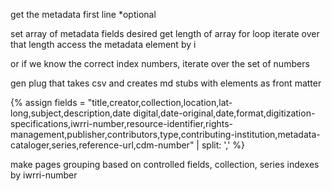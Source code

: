 get the metadata first line *optional

set array of metadata fields desired
get length of array 
for loop iterate over that length 
access the metadata element by i 

or if we know the correct index numbers, 
iterate over the set of numbers 


gen plug that takes csv and creates md stubs with elements as front matter

{% assign fields = "title,creator,collection,location,lat-long,subject,description,date digital,date-original,date,format,digitization-specifications,iwrri-number,resource-identifier,rights-management,publisher,contributors,type,contributing-institution,metadata-cataloger,series,reference-url,cdm-number" | split: ',' %}

make pages grouping based on controlled fields, collection, series 
indexes by iwrri-number 
